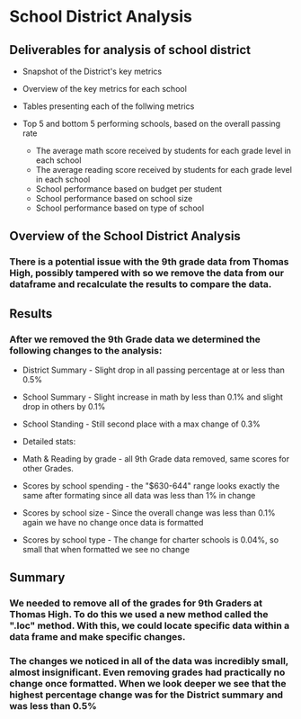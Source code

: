 # School District Analysis

## Deliverables for analysis of school district

* Snapshot of the District's key metrics

* Overview of the key metrics for each school

* Tables presenting each of the follwing metrics

* Top 5 and bottom 5 performing schools, based on the overall passing rate
  * The average math score received by students for each grade level in each school
  * The average reading score received by students for each grade level in each school
  * School performance based on budget per student
  * School performance based on school size
  * School performance based on type of school

## Overview of the School District Analysis

### There is a potential issue with the 9th grade data from Thomas High, possibly tampered with so we remove the data from our dataframe and recalculate the results to compare the data.

## Results

### After we removed the 9th Grade data we determined the following changes to the analysis:

* District Summary - Slight drop in all passing percentage at or less than 0.5%

* School Summary - Slight increase in math by less than 0.1% and slight drop in others by 0.1%

* School Standing - Still second place with a max change of 0.3%

* Detailed stats:
* Math & Reading by grade - all 9th Grade data removed, same scores for other Grades.
* Scores by school spending - the "$630-644" range looks exactly the same after formating since all data was less than 1% in change
* Scores by school size - Since the overall change was less than 0.1% again we have no change once data is formatted
* Scores by school type - The change for charter schools is 0.04%, so small that when formatted we see no change

## Summary

### We needed to remove all of the grades for 9th Graders at Thomas High. To do this we used a new method called the ".loc" method. With this, we could locate specific data within a data frame and make specific changes.

### The changes we noticed in all of the data was incredibly small, almost insignificant. Even removing grades had practically no change once formatted. When we look deeper we see that the highest percentage change was for the District summary and was less than 0.5%
